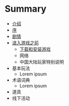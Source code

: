 # Summary

* [介绍](intro.md)
* [序](Preface.md)
* [剧情](plot/index.md)
* [进入游戏之前](before_game/index.md)
   * [下载和安装游戏](before_game/installation.md)
   * 网络
   * 中国大陆玩家特别说明
* 基本玩法
  * Lorem ipsum
* 术语词典
  * Lorem ipsum
* 道具
* 线下活动
